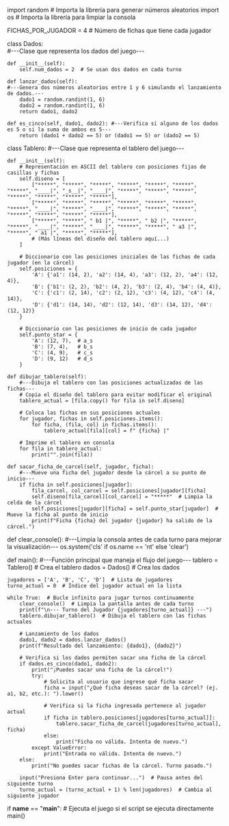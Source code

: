 import random  # Importa la librería para generar números aleatorios
import os  # Importa la librería para limpiar la consola

FICHAS_POR_JUGADOR = 4  # Número de fichas que tiene cada jugador


class Dados:  
#---Clase que representa los dados del juego---

    def __init__(self):
        self.num_dados = 2  # Se usan dos dados en cada turno

    def lanzar_dados(self): 
    #---Genera dos números aleatorios entre 1 y 6 simulando el lanzamiento de dados.---
        dado1 = random.randint(1, 6)
        dado2 = random.randint(1, 6)
        return dado1, dado2

    def es_cinco(self, dado1, dado2): #---Verifica si alguno de los dados es 5 o si la suma de ambos es 5---
        return (dado1 + dado2 == 5) or (dado1 == 5) or (dado2 == 5)


class Tablero: 
#---Clase que representa el tablero del juego---

    def __init__(self):
        # Representación en ASCII del tablero con posiciones fijas de casillas y fichas
        self.diseno = [
            ["*****", "*****", "*****", "*****", "*****", "*****", "*****", "____|", "_s__|", "____|", "*****", "*****", "*****", "*****", "*****", "*****", "*****"],
            ["*****", "*****", "*****", "*****", "*****", "*****", "*****", "____|", "*****", "____|", "*****", "*****", "*****", "*****", "*****", "*****", "*****"],
            ["*****", "*****", " b1 |", "*****", " b2 |", "*****", "*****", "____|", "*****", "____|", "*****", "*****", " a3 |", "*****", " a1 |", "*****", "*****"],
            # (Más líneas del diseño del tablero aquí...)
        ]

        # Diccionario con las posiciones iniciales de las fichas de cada jugador (en la cárcel)
        self.posiciones = {
            'A': {'a1': (14, 2), 'a2': (14, 4), 'a3': (12, 2), 'a4': (12, 4)},
            'B': {'b1': (2, 2), 'b2': (4, 2), 'b3': (2, 4), 'b4': (4, 4)},
            'C': {'c1': (2, 14), 'c2': (2, 12), 'c3': (4, 12), 'c4': (4, 14)},
            'D': {'d1': (14, 14), 'd2': (12, 14), 'd3': (14, 12), 'd4': (12, 12)}
        }

        # Diccionario con las posiciones de inicio de cada jugador
        self.punto_star = {
            'A': (12, 7),  # a_s
            'B': (7, 4),   # b_s
            'C': (4, 9),   # c_s
            'D': (9, 12)   # d_s
        }

    def dibujar_tablero(self):
        #---Dibuja el tablero con las posiciones actualizadas de las fichas---
        # Copia el diseño del tablero para evitar modificar el original
        tablero_actual = [fila.copy() for fila in self.diseno]

        # Coloca las fichas en sus posiciones actuales
        for jugador, fichas in self.posiciones.items():
            for ficha, (fila, col) in fichas.items():
                tablero_actual[fila][col] = f" {ficha} |"

        # Imprime el tablero en consola
        for fila in tablero_actual:
            print("".join(fila))

    def sacar_ficha_de_carcel(self, jugador, ficha):
        #---Mueve una ficha del jugador desde la cárcel a su punto de inicio---
        if ficha in self.posiciones[jugador]:
            fila_carcel, col_carcel = self.posiciones[jugador][ficha]
            self.diseno[fila_carcel][col_carcel] = "*****"  # Limpia la celda de la cárcel
            self.posiciones[jugador][ficha] = self.punto_star[jugador]  # Mueve la ficha al punto de inicio
            print(f"Ficha {ficha} del jugador {jugador} ha salido de la cárcel.")


def clear_console():
    #---Limpia la consola antes de cada turno para mejorar la visualización---
    os.system('cls' if os.name == 'nt' else 'clear')


def main():
    #---Función principal que maneja el flujo del juego---
    tablero = Tablero()  # Crea el tablero
    dados = Dados()  # Crea los dados

    jugadores = ['A', 'B', 'C', 'D']  # Lista de jugadores
    turno_actual = 0  # Índice del jugador actual en la lista

    while True:  # Bucle infinito para jugar turnos continuamente
        clear_console()  # Limpia la pantalla antes de cada turno
        print(f"\n--- Turno del Jugador {jugadores[turno_actual]} ---")
        tablero.dibujar_tablero()  # Dibuja el tablero con las fichas actuales

        # Lanzamiento de los dados
        dado1, dado2 = dados.lanzar_dados()
        print(f"Resultado del lanzamiento: {dado1}, {dado2}")

        # Verifica si los dados permiten sacar una ficha de la cárcel
        if dados.es_cinco(dado1, dado2):
            print("¡Puedes sacar una ficha de la cárcel!")
            try:
                # Solicita al usuario que ingrese qué ficha sacar
                ficha = input("¿Qué ficha deseas sacar de la cárcel? (ej. a1, b2, etc.): ").lower()

                # Verifica si la ficha ingresada pertenece al jugador actual
                if ficha in tablero.posiciones[jugadores[turno_actual]]:
                    tablero.sacar_ficha_de_carcel(jugadores[turno_actual], ficha)
                else:
                    print("Ficha no válida. Intenta de nuevo.")
            except ValueError:
                print("Entrada no válida. Intenta de nuevo.")
        else:
            print("No puedes sacar fichas de la cárcel. Turno pasado.")

        input("Presiona Enter para continuar...")  # Pausa antes del siguiente turno
        turno_actual = (turno_actual + 1) % len(jugadores)  # Cambia al siguiente jugador

if __name__ == "__main__": # Ejecuta el juego si el script se ejecuta directamente
    main()

